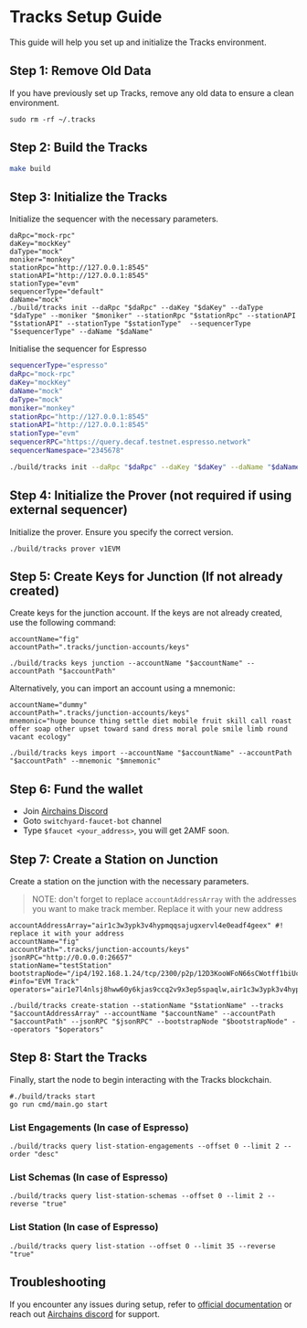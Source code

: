 
# Tracks Setup Guide
This guide will help you set up and initialize the Tracks environment.

## Step 1: Remove Old Data

If you have previously set up Tracks, remove any old data to ensure a clean environment.

```shell
sudo rm -rf ~/.tracks
```
## Step 2: Build  the Tracks

```bash
make build
```

## Step 3: Initialize the Tracks

Initialize the sequencer with the necessary parameters.

```shell
daRpc="mock-rpc"
daKey="mockKey"
daType="mock"
moniker="monkey"
stationRpc="http://127.0.0.1:8545"
stationAPI="http://127.0.0.1:8545"
stationType="evm" 
sequencerType="default"
daName="mock"
./build/tracks init --daRpc "$daRpc" --daKey "$daKey" --daType "$daType" --moniker "$moniker" --stationRpc "$stationRpc" --stationAPI "$stationAPI" --stationType "$stationType"  --sequencerType "$sequencerType" --daName "$daName"
```

Initialise the sequencer for Espresso 
```sh
sequencerType="espresso"
daRpc="mock-rpc"
daKey="mockKey"
daName="mock"
daType="mock"
moniker="monkey"
stationRpc="http://127.0.0.1:8545"
stationAPI="http://127.0.0.1:8545"
stationType="evm" 
sequencerRPC="https://query.decaf.testnet.espresso.network"
sequencerNamespace="2345678"

./build/tracks init --daRpc "$daRpc" --daKey "$daKey" --daName "$daName" --daType "$daType" --moniker "$moniker" --stationRpc "$stationRpc" --stationAPI "$stationAPI" --stationType "$stationType" --sequencerType "$sequencerType" --sequencerRpc "$sequencerRPC" --sequencerNamespace "$sequencerNamespace"
```

## Step 4: Initialize the Prover (not required if using external sequencer)

Initialize the prover. Ensure you specify the correct version.

```shell
./build/tracks prover v1EVM
```

## Step 5: Create Keys for Junction (If not already created)

Create keys for the junction account. If the keys are not already created, use the following command:

```shell
accountName="fig"
accountPath=".tracks/junction-accounts/keys"

./build/tracks keys junction --accountName "$accountName" --accountPath "$accountPath"
```

Alternatively, you can import an account using a mnemonic:

```shell 
accountName="dummy"
accountPath=".tracks/junction-accounts/keys"
mnemonic="huge bounce thing settle diet mobile fruit skill call roast offer soap other upset toward sand dress moral pole smile limb round vacant ecology"

./build/tracks keys import --accountName "$accountName" --accountPath "$accountPath" --mnemonic "$mnemonic"
```

## Step 6: Fund the wallet 
- Join [Airchains Discord ](https://discord.gg/airchains) 
- Goto `switchyard-faucet-bot` channel
- Type `$faucet <your_address>`, you will get 2AMF soon.

## Step 7: Create a Station on Junction

Create a station on the junction with the necessary parameters.
> NOTE: don't forget to replace `accountAddressArray` with the addresses you want to make track member. Replace it with  your new address 

```shell
accountAddressArray="air1c3w3ypk3v4hypmqqsajugxervl4e0eadf4geex" #! replace it with your address
accountName="fig"
accountPath=".tracks/junction-accounts/keys"
jsonRPC="http://0.0.0.0:26657" 
stationName="testStation"
bootstrapNode="/ip4/192.168.1.24/tcp/2300/p2p/12D3KooWFoN66sCWotff1biUcnBE2vRTmYJRHJqZy27x1EpBB6AM"
#info="EVM Track"
operators="air1e7l4nlsj8hww60y6kjas9ccq2v9x3ep5spaqlw,air1c3w3ypk3v4hypmqqsajugxervl4e0eadf4geex"

./build/tracks create-station --stationName "$stationName" --tracks "$accountAddressArray" --accountName "$accountName" --accountPath "$accountPath" --jsonRPC "$jsonRPC" --bootstrapNode "$bootstrapNode" --operators "$operators"
```

## Step 8: Start the Tracks

Finally, start the node to begin interacting with the Tracks blockchain.
```shell
#./build/tracks start
go run cmd/main.go start
```

### List Engagements (In case of Espresso)
```shell
./build/tracks query list-station-engagements --offset 0 --limit 2 --order "desc"
```

### List Schemas (In case of Espresso)
```shell
./build/tracks query list-station-schemas --offset 0 --limit 2 --reverse "true"
```

### List Station (In case of Espresso)
```shell
./build/tracks query list-station --offset 0 --limit 35 --reverse "true"
```


## Troubleshooting

If you encounter any issues during setup, refer to [official documentation](https://docs.airchains.io/rollups/evm-zk-rollup/system-requirements) or reach out [Airchains discord](https://discord.gg/airchains) for support.
